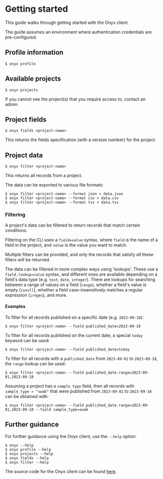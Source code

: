 # Getting started

This guide walks through getting started with the Onyx client.

The guide assumes an environment where authentication credentials are pre-configured.

## Profile information

```
$ onyx profile
```

## Available projects

```
$ onyx projects
```

If you cannot see the project(s) that you require access to, contact an admin.

## Project fields

```
$ onyx fields <project-name>
```

This returns the fields specification (with a version number) for the project.

## Project data

```
$ onyx filter <project-name>
```

This returns all records from a project.

The data can be exported to various file formats:

```
$ onyx filter <project-name> --format json > data.json
$ onyx filter <project-name> --format csv > data.csv
$ onyx filter <project-name> --format tsv > data.tsv
```

### Filtering

A project's data can be filtered to return records that match certain conditions.

Filtering on the CLI uses a `field=value` syntax, where `field` is the name of a field in the project, and `value` is the value you want to match.

Multiple filters can be provided, and only the records that satisfy *all* these filters will be returned.

The data can be filtered in more complex ways using 'lookups'. These use a `field.lookup=value` syntax, and different ones are available depending on a field's data type (e.g. `text`, `date`, `integer`). There are lookups for searching between a range of values on a field (`range`), whether a field's value is empty (`isnull`), whether a field case-insensitively matches a regular expression (`iregex`), and more. 

#### Examples

To filter for all records published on a specific date (e.g. `2023-09-18`):

```
$ onyx filter <project-name> --field published_date=2023-09-18
```

To filter for all records published on the current date, a special `today` keyword can be used:

```
$ onyx filter <project-name> --field published_date=today
```

To filter for all records with a `published_date` from `2023-09-01` to `2023-09-18`, the `range` lookup can be used: 

```
$ onyx filter <project-name> --field published_date.range=2023-09-01,2023-09-18
```

Assuming a project has a `sample_type` field, then all records with `sample_type = "swab"` that were published from `2023-09-01` to `2023-09-18` can be obtained with: 

```
$ onyx filter <project-name> --field published_date.range=2023-09-01,2023-09-18 --field sample_type=swab
```

## Further guidance

For further guidance using the Onyx client, use the `--help` option.

```
$ onyx --help
$ onyx profile --help
$ onyx projects --help
$ onyx fields --help
$ onyx filter --help
```

The source code for the Onyx client can be found [here](https://github.com/CLIMB-TRE/onyx-client).
